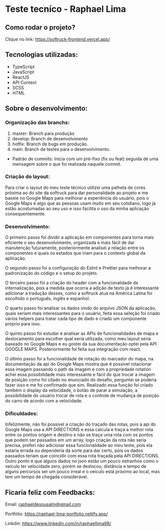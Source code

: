 # Teste tecníco - Raphael Lima

## Como rodar o projeto?

Clique no link: https://softruck-frontend.vercel.app/

## Tecnologias utilizadas:

<ul>

  <li>TypeScript</li>

  <li>JavaScript</li>

  <li>ReactJS</li>

  <li>API Context</li>

  <li>SCSS</li>

  <li>HTML</li>

</ul>

## Sobre o desenvolvimento:

### Organização das branchs:

1) master: Branch para produção
2) develop: Branch de desenvolvimento
3) hotfix: Branch de bugs em produção.
4) main: Branch de testes para o desenvolvimento.

- Padrão de commits: Inicia com um pré-fixo (fix ou feat) seguida de uma mensagem sobre o que foi realizada naquele commit.

### Criação do layout:

Para criar o layout do meu teste técnico utilizei uma palheta de cores próxima ao do site da softruck para dar personalidade ao projeto e me baseie no Google Maps para melhorar a experiência do usuário, pois o Google Maps é algo que as pessoas usam muito em seu cotidiano, logo já estão acostumadas ao seu uso e isso facilita o uso da minha aplicação consequentemente.

### Desenvolvimento:

O primeiro passo foi dividir a aplicação em componentes para torna mais eficiente o seu desenvolvimento, organizada e mais fácil de dar manutenção futuramente, posteriormente analisei a relação entre os componentes e quais os estados que iriam para o contexto global da aplicação.

O segundo passo foi a configuração do Eslint e Prettier para melhorar a padronização do código e o setup do projeto.

O terceiro passo foi a criação do header com a funcionalidade de internalização, pois a medida que ocorra a adição de texto já é interessante adicionar a tradução desses, como a softruck atua na América Latina foi escolhido o português, inglês e espanhol.

O quarto passo foi analisar os dados vindo do arquivo JSON da aplicação, quais seriam mais interessantes para o usuário, feita essa seleção foi criado vários helpers para tratar cada tipo de dado e criado um componente próprio para isso.

O quinto passo foi estudar e analisar as APIs de funcionalidades de mapa e deslocamento para escolher qual seria utilizada, como meu layout seria baseado no Google Maps e eu gostei da sua documentação optei pela API GOOGLE MAPS. Posteriormente foi feita sua integração com react.

O último passo foi a funcionalidade de rotação do marcador do mapa, na documentação da api do Google Maps mostra que é possível rotacionar essa imagem passando o path da imagem e com a propriedade rotation achei essa possibilidade mais interessante e fácil do que trocar a imagem de posição como foi citado no enunciado do desafio, perguntei se poderia fazer isso e me foi confirmado que sim. Realizado essa função foi criado também o display da velocidade, o botão de parar a simulação, a possibilidade do usuário trocar de rota e o controle de mudança de posição do carro de acordo com a velocidade.

### Dificuldades:

Infelizmente, não foi possível a criação do traçado das rotas, pois a api do Google Maps usa a API DIRECTIONS e essa calcula e traça a melhor rota entre os pontos origem e destino e não se traça uma rota com os pontos que podem ser passados em um array, logo criação da rota não seria precisa, preferi não adicionar essa funcionalidade ao meu teste, pois ela estaria errada ou dependeria da sorte para dar certo, pois os dados passados teriam que coincidir com essa rota traçada pela API DIRECTIONS. Outro ponto é que alguns dados no json estão um pouco estranhos como o veículo ter velocidade zero, porém se deslocou, distância e tempo de alguns percursos ser um pouco irreal e o veículo está próximo ao local, mas tem um tempo de chegada considerável.
## Ficaria feliz com Feedbacks:

Email: raphaeldesousalm@gmail.com <br>

Portfólio: https://raphael-lima-portfolio.netlify.app/

Linkdin: https://www.linkedin.com/in/raphaellima98/
